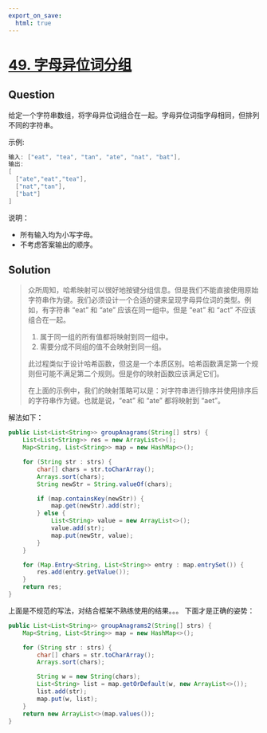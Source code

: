 ```yaml
---
export_on_save:
  html: true
---
```


# [49. 字母异位词分组](https://leetcode-cn.com/problems/group-anagrams/)

## Question

给定一个字符串数组，将字母异位词组合在一起。字母异位词指字母相同，但排列不同的字符串。

示例:

```java
输入: ["eat", "tea", "tan", "ate", "nat", "bat"],
输出:
[
  ["ate","eat","tea"],
  ["nat","tan"],
  ["bat"]
]
```

说明：

- 所有输入均为小写字母。
- 不考虑答案输出的顺序。

## Solution

> 众所周知，哈希映射可以很好地按键分组信息。但是我们不能直接使用原始字符串作为键。我们必须设计一个合适的键来呈现字母异位词的类型。例如，有字符串 “eat” 和 “ate” 应该在同一组中。但是 “eat” 和 “act” 不应该组合在一起。
> 
>1. 属于同一组的所有值都将映射到同一组中。
>2. 需要分成不同组的值不会映射到同一组。
>
> 此过程类似于设计哈希函数，但这是一个本质区别。哈希函数满足第一个规则但可能不满足第二个规则。但是你的映射函数应该满足它们。
> 
> 在上面的示例中，我们的映射策略可以是：对字符串进行排序并使用排序后的字符串作为键。也就是说，“eat” 和 “ate” 都将映射到 “aet”。

解法如下：

```java
public List<List<String>> groupAnagrams(String[] strs) {
    List<List<String>> res = new ArrayList<>();
    Map<String, List<String>> map = new HashMap<>();

    for (String str : strs) {
        char[] chars = str.toCharArray();
        Arrays.sort(chars);
        String newStr = String.valueOf(chars);

        if (map.containsKey(newStr)) {
            map.get(newStr).add(str);
        } else {
            List<String> value = new ArrayList<>();
            value.add(str);
            map.put(newStr, value);
        }
    }

    for (Map.Entry<String, List<String>> entry : map.entrySet()) {
        res.add(entry.getValue());
    }
    return res;
}
```

上面是不规范的写法，对结合框架不熟练使用的结果。。。 下面才是正确的姿势：

```java
public List<List<String>> groupAnagrams2(String[] strs) {
    Map<String, List<String>> map = new HashMap<>();

    for (String str : strs) {
        char[] chars = str.toCharArray();
        Arrays.sort(chars);

        String w = new String(chars);
        List<String> list = map.getOrDefault(w, new ArrayList<>());
        list.add(str);
        map.put(w, list);
    }
    return new ArrayList<>(map.values());
}
```